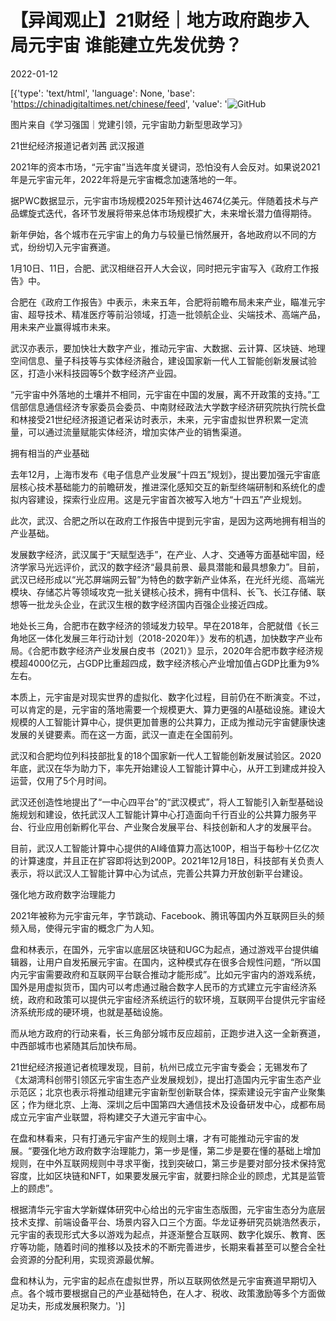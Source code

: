 # 【异闻观止】21财经｜地方政府跑步入局元宇宙 谁能建立先发优势？

2022-01-12

[{'type': 'text/html', 'language': None, 'base': 'https://chinadigitaltimes.net/chinese/feed', 'value': '![GitHub](https://chinadigitaltimes.net/chinese/files/2022/01/image-1641983151736.png)

  图片来自《学习强国｜党建引领，元宇宙助力新型思政学习》

21世纪经济报道记者刘茜 武汉报道

2021年的资本市场，“元宇宙”当选年度关键词，恐怕没有人会反对。如果说2021年是元宇宙元年，2022年将是元宇宙概念加速落地的一年。

据PWC数据显示，元宇宙市场规模2025年预计达4674亿美元。伴随着技术与产品螺旋式迭代，各环节发展将带来总体市场规模扩大，未来增长潜力值得期待。

新年伊始，各个城市在元宇宙上的角力与较量已悄然展开，各地政府以不同的方式，纷纷切入元宇宙赛道。

1月10日、11日，合肥、武汉相继召开人大会议，同时把元宇宙写入《政府工作报告》中。

合肥在《政府工作报告》中表示，未来五年，合肥将前瞻布局未来产业，瞄准元宇宙、超导技术、精准医疗等前沿领域，打造一批领航企业、尖端技术、高端产品，用未来产业赢得城市未来。

武汉亦表示，要加快壮大数字产业，推动元宇宙、大数据、云计算、区块链、地理空间信息、量子科技等与实体经济融合，建设国家新一代人工智能创新发展试验区，打造小米科技园等5个数字经济产业园。

“元宇宙中外落地的土壤并不相同，元宇宙在中国的发展，离不开政策的支持。”工信部信息通信经济专家委员会委员、中南财经政法大学数字经济研究院执行院长盘和林接受21世纪经济报道记者采访时表示，未来，元宇宙虚拟世界积累一定流量，可以通过流量赋能实体经济，增加实体产业的销售渠道。

拥有相当的产业基础

去年12月，上海市发布《电子信息产业发展“十四五”规划》，提出要加强元宇宙底层核心技术基础能力的前瞻研发，推进深化感知交互的新型终端研制和系统化的虚拟内容建设，探索行业应用。这是元宇宙首次被写入地方“十四五”产业规划。

此次，武汉、合肥之所以在政府工作报告中提到元宇宙，是因为这两地拥有相当的产业基础。

发展数字经济，武汉属于“天赋型选手”，在产业、人才、交通等方面基础牢固，经济学家马光远评价，武汉的数字经济“最具前景、最具潜能和最具想象力”。目前，武汉已经形成以“光芯屏端网云智”为特色的数字新产业体系，在光纤光缆、高端光模块、存储芯片等领域攻克一批关键核心技术，拥有中信科、长飞、长江存储、联想等一批龙头企业，在武汉生根的数字经济国内百强企业接近四成。

地处长三角，合肥市在数字经济的领域发力较早。早在2018年，合肥就借《长三角地区一体化发展三年行动计划（2018-2020年）》发布的机遇，加快数字产业布局。《合肥市数字经济产业发展白皮书（2021）》显示，2020年合肥市数字经济规模超4000亿元，占GDP比重超四成，数字经济核心产业增加值占GDP比重为9%左右。

本质上，元宇宙是对现实世界的虚拟化、数字化过程，目前仍在不断演变。不过，可以肯定的是，元宇宙的落地需要一个规模更大、算力更强的AI基础设施。建设大规模的人工智能计算中心，提供更加普惠的公共算力，正成为推动元宇宙健康快速发展的关键要素。而在这一方面，武汉一直走在全国前列。

武汉和合肥均位列科技部批复的18个国家新一代人工智能创新发展试验区。2020年底，武汉在华为助力下，率先开始建设人工智能计算中心，从开工到建成并投入运营，仅用了5个月时间。

武汉还创造性地提出了“一中心四平台”的“武汉模式”，将人工智能引入新型基础设施规划和建设，依托武汉人工智能计算中心打造面向千行百业的公共算力服务平台、行业应用创新孵化平台、产业聚合发展平台、科技创新和人才的发展平台。

目前，武汉人工智能计算中心提供的AI峰值算力高达100P，相当于每秒十亿亿次的计算速度，并且正在扩容即将达到200P。2021年12月18日，科技部有关负责人表示，将以武汉人工智能计算中心为试点，完善公共算力开放创新平台建设。

强化地方政府数字治理能力

2021年被称为元宇宙元年，字节跳动、Facebook、腾讯等国内外互联网巨头的频频入局，使得元宇宙的概念广为人知。

盘和林表示，在国外，元宇宙以底层区块链和UGC为起点，通过游戏平台提供编辑器，让用户自发拓展元宇宙。在国内，这种模式存在很多合规性问题，“所以国内元宇宙需要政府和互联网平台联合推动才能形成”。比如元宇宙内的游戏系统，国外是用虚拟货币，国内可以考虑通过融合数字人民币的方式建立元宇宙经济系统，政府和政策可以提供元宇宙经济系统运行的软环境，互联网平台提供元宇宙经济系统形成的硬环境，也就是基础设施。

而从地方政府的行动来看，长三角部分城市反应超前，正跑步进入这一全新赛道，中西部城市也紧随其后加快布局。

21世纪经济报道记者梳理发现，目前，杭州已成立元宇宙专委会；无锡发布了《太湖湾科创带引领区元宇宙生态产业发展规划》，提出打造国内元宇宙生态产业示范区；北京也表示将推动组建元宇宙新型创新联合体，探索建设元宇宙产业聚集区；作为继北京、上海、深圳之后中国第四大通信技术及设备研发中心，成都布局成立元宇宙产业联盟，将构建交子大道元宇宙中心。

在盘和林看来，只有打通元宇宙产生的规则土壤，才有可能推动元宇宙的发展。“要强化地方政府数字治理能力，第一步是懂，第二步是要在懂的基础上增加规则，在中外互联网规则中寻求平衡，找到突破口，第三步是要对部分技术保持宽容度，比如区块链和NFT，如果要发展元宇宙，就要扫除企业的顾虑，尤其是监管上的顾虑”。

根据清华元宇宙大学新媒体研究中心给出的元宇宙生态版图，元宇宙生态分为底层技术支撑、前端设备平台、场景内容入口三个方面。华龙证券研究员姚浩然表示，元宇宙的表现形式大多以游戏为起点，并逐渐整合互联网、数字化娱乐、教育、医疗等功能，随着时间的推移以及技术的不断完善进步，长期来看甚至可以整合全社会资源的分配利用，实现资源最优解。

盘和林认为，元宇宙的起点在虚拟世界，所以互联网依然是元宇宙赛道早期切入点。各个城市要根据自己的产业基础特色，在人才、税收、政策激励等多个方面做足功夫，形成发展积聚力。'}]